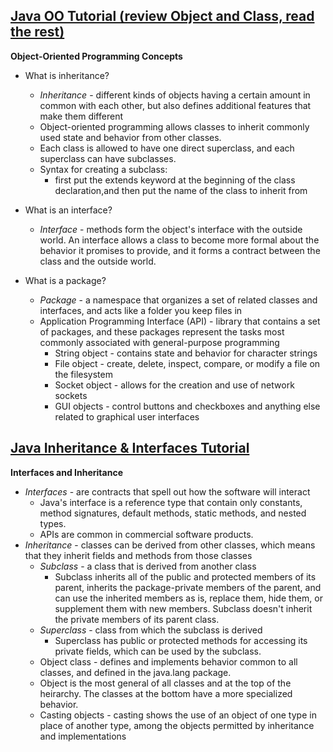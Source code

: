 
## [Java OO Tutorial (review Object and Class, read the rest)](https://docs.oracle.com/javase/tutorial/java/concepts/)

**Object-Oriented Programming Concepts**

* What is inheritance?
  - *Inheritance* - different kinds of objects having a certain amount in common with each other, but also defines additional features that make them different
  - Object-oriented programming allows classes to inherit commonly used state and behavior from other classes.
  - Each class is allowed to have one direct superclass, and each superclass can have subclasses.
  - Syntax for creating a subclass: 
    * first put the extends keyword at the beginning of the class declaration,and then put the name of the class to inherit from

* What is an interface?
  - *Interface* - methods form the object's interface with the outside world. An interface allows a class to become more formal about the behavior it promises to provide, and it forms a contract between the class and the outside world.  

* What is a package?
  - *Package* - a namespace that organizes a set of related classes and interfaces, and acts like a folder you keep files in
  - Application Programming Interface (API) - library that contains a set of packages, and these packages represent the tasks most commonly associated with general-purpose programming
    *  String object - contains state and behavior for character strings
    * File object - create, delete, inspect, compare, or modify a file on the filesystem
    *  Socket object - allows for the creation and use of network sockets
    * GUI objects - control buttons and checkboxes and anything else related to graphical user interfaces

## [Java Inheritance & Interfaces Tutorial](https://docs.oracle.com/javase/tutorial/java/IandI/index.html)

**Interfaces and Inheritance**
* *Interfaces* - are contracts that spell out how the software will interact
  - Java's interface is a reference type that contain only constants, method signatures, default methods, static methods, and nested types.
  - APIs are common in commercial software products.
* *Inheritance* - classes can be derived from other classes, which means that they inherit fields and methods from those classes 
  - *Subclass* -  a class that is derived from another class
    * Subclass inherits all of the public and protected members of its parent, inherits the package-private members of the parent, and can use the inherited members as is, replace them, hide them, or supplement them with new members. Subclass doesn't inherit the private members of its parent class. 
  - *Superclass* - class from which the subclass is derived
    * Superclass has public or protected methods for accessing its private fields, which can be used by the subclass.
  - Object class - defines and implements behavior common to all classes, and defined in the java.lang package. 
  - Object is the most general of all classes and at the top of the heirarchy. The classes at the bottom have a more specialized behavior.
  - Casting objects - casting shows the use of an object of one type in place of another type, among the objects permitted by inheritance and implementations